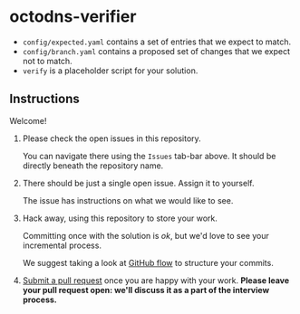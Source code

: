 # octodns-verifier

 * `config/expected.yaml` contains a set of entries that we expect to match.
 * `config/branch.yaml` contains a proposed set of changes that we expect not to match.
 * `verify` is a placeholder script for your solution.
 
 ## Instructions
 
Welcome!

1.  Please check the open issues in this repository.

    You can navigate there using the `Issues` tab-bar above.  It should be directly beneath the repository name.
2.  There should be just a single open issue.  Assign it to yourself.

    The issue has instructions on what we would like to see.
3.  Hack away, using this repository to store your work.

    Committing once with the solution is *ok*, but we'd love to see your incremental process.
    
    We suggest taking a look at [GitHub flow](https://guides.github.com/introduction/flow/) to structure your commits.
4.  [Submit a pull request](https://help.github.com/articles/creating-a-pull-request/) once you are happy with your work. **Please leave your pull request open: we'll discuss it as a part of the interview process.**
